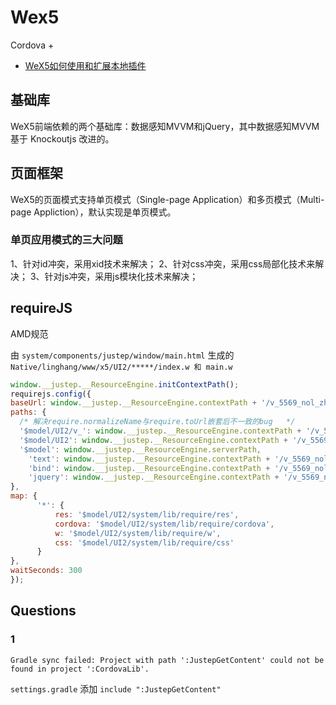 # Wex5

Cordova +

* [WeX5如何使用和扩展本地插件](http://docs.wex5.com/use-and-custom-cordova-plugin/)

## 基础库

WeX5前端依赖的两个基础库：数据感知MVVM和jQuery，其中数据感知MVVM基于 Knockoutjs 改进的。

## 页面框架

WeX5的页面模式支持单页模式（Single-page Application）和多页模式（Multi-page Appliction），默认实现是单页模式。

### 单页应用模式的三大问题

1、针对id冲突，采用xid技术来解决；
2、针对css冲突，采用css局部化技术来解决；
3、针对js冲突，采用js模块化技术来解决；

## requireJS

AMD规范

由 `system/components/justep/window/main.html`
生成的 `Native/linghang/www/x5/UI2/*****/index.w 和 main.w`

```js
window.__justep.__ResourceEngine.initContextPath();
requirejs.config({
baseUrl: window.__justep.__ResourceEngine.contextPath + '/v_5569_nol_zh_CNs_d_m/linghangApp',
paths: {
  /* 解决require.normalizeName与require.toUrl嵌套后不一致的bug   */
  '$model/UI2/v_': window.__justep.__ResourceEngine.contextPath + '/v_5569_nol_zh_CNs_d_m',
  '$model/UI2': window.__justep.__ResourceEngine.contextPath + '/v_5569_nol_zh_CNs_d_m',
  '$model': window.__justep.__ResourceEngine.serverPath,
    'text': window.__justep.__ResourceEngine.contextPath + '/v_5569_nol_zh_CNs_d_m/system/lib/require/text.2.0.10',
    'bind': window.__justep.__ResourceEngine.contextPath + '/v_5569_nol_zh_CNs_d_m/system/lib/bind/bind',
    'jquery': window.__justep.__ResourceEngine.contextPath + '/v_5569_nol_zh_CNs_d_m/system/lib/jquery/jquery-1.11.1.min'
},
map: {
      '*': {
          res: '$model/UI2/system/lib/require/res',
          cordova: '$model/UI2/system/lib/require/cordova',
          w: '$model/UI2/system/lib/require/w',
          css: '$model/UI2/system/lib/require/css'
      }
},
waitSeconds: 300
});
```

## Questions

### 1

```
Gradle sync failed: Project with path ':JustepGetContent' could not be found in project ':CordovaLib'.
```

`settings.gradle` 添加 `include ":JustepGetContent"`
